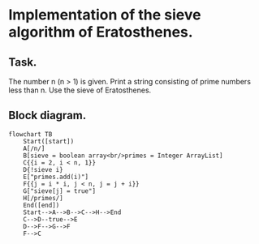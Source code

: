 # Implementation of the sieve algorithm of Eratosthenes.
## Task.
The number n (n > 1) is given. Print a string consisting 
of prime numbers less than n. Use the sieve of Eratosthenes.
## Block diagram.
```mermaid
flowchart TB
    Start([start])
    A[/n/]
    B[sieve = boolean array<br/>primes = Integer ArrayList]
    C{{i = 2, i < n, 1}}
    D{!sieve i}
    E["primes.add(i)"]
    F{{j = i * i, j < n, j = j + i}}
    G["sieve[j] = true"]
    H[/primes/]
    End([end])
    Start-->A-->B-->C-->H-->End
    C-->D--true-->E
    D-->F-->G-->F
    F-->C
```

